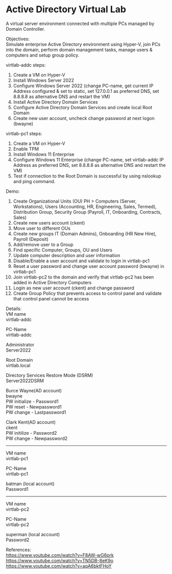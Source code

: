 # Active Directory Virtual Lab

A virtual server environment connected with multiple PCs managed by Domain Controller.

Objectives:\
Simulate enterprise Active Directory environment using Hyper-V, join PCs into the domain, perform domain management tasks, manage users & computers and setup group policy.

virtlab-addc steps:
1.	Create a VM on Hyper-V
2.	Install Windows Server 2022
3.	Configure Windows Server 2022 (change PC-name, get current IP Address configured & set to static, set 127.0.0.1 as preferred DNS, set 8.8.8.8 as alternative DNS and restart the VM)
4.	Install Active Directory Domain Services
5.	Configure Active Directory Domain Services and create local Root Domain
6.	Create new user account, uncheck change password at next logon (bwayne)

virtlab-pc1 steps:
1.	Create a VM on Hyper-V
2.	Enable TPM
3.	Install Windows 11 Enterprise
4.	Configure Windows 11 Enterprise (change PC-name, set virtlab-addc IP Address as preferred DNS, set 8.8.8.8 as alternative DNS and restart the VM)
5.	Test if connection to the Root Domain is successful by using nslookup and ping command.

Demo:
1.	Create Organizational Units (OU) PH > Computers (Server, Workstations), Users (Accounting, HR, Engineering, Sales, Termed), Distribution Group, Security Group (Payroll, IT, Onboarding, Contracts, Sales)
2.	Create new users account (ckent)
3.	Move user to different OUs
4.	Create new groups IT (Domain Admins), Onboarding (HR New Hire), Payroll (Deposit)
5.	Add/remove user to a Group
6.	Find specific Computer, Groups, OU and Users
7.	Update computer description and user information
8.	Disable/Enable a user account and validate to login in virtlab-pc1
9.	Reset a user password and change user account password (bwayne) in virtlab-pc1
10.	Join virtlab-pc2 to the domain and verify that virtlab-pc2 has been added in Active Directory Computers
11.	Login as new user account (ckent) and change password
12.	Create Group Policy that prevents access to control panel and validate that control panel cannot be access

Details:\
VM name\
virtlab-addc

PC-Name\
virtlab-addc

Administrator\
Server2022

Root Domain\
virtlab.local

Directory Services Restore Mode (DSRM)\
Server2022DSRM

Burce Wayne(AD account)\
bwayne\
PW initialize - Password1\
PW reset - Newpassword1\
PW change - Lastpassword1

Clark Kent(AD account)\
ckent\
PW initilize - Password2\
PW change - Newpassword2

---
VM name\
virtlab-pc1

PC-Name\
virtlab-pc1

batman (local account)\
Password1

---
VM name\
virtlab-pc2

PC-Name\
virtlab-pc2

superman (local account)\
Password2

References:\
https://www.youtube.com/watch?v=F8AW-wG6prk \
https://www.youtube.com/watch?v=TN5DB-8eK9o \
https://www.youtube.com/watch?v=aqA6bktFHoY
